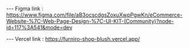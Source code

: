 --- Figma link :  https://www.figma.com/file/aB3ocscdgsZoxuXwpPgwKn/eCommerce-Website-%7C-Web-Page-Design-%7C-UI-KIT-(Community)?node-id=117%3A541&mode=dev

--- Vercel link :  https://furniro-shop-blush.vercel.app/